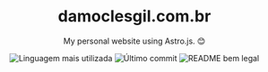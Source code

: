 <div align='center'>
	<h1>damoclesgil.com.br</h1>
	<p>My personal website using Astro.js. 😊</p>
	<img src='https://img.shields.io/github/languages/top/damoclesgil/damoclesgil.com.br' alt='Linguagem mais utilizada' />
	<img src='https://img.shields.io/github/last-commit/damoclesgil/damoclesgil.com.br' alt='Último commit' />
	<img src='https://img.shields.io/badge/readme-bem_legal-8A2BE2' alt='README bem legal' />
</div>

